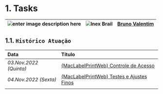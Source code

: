 # 1. Tasks

| ![enter image description here](https://www.foxconn.com.br/img/logo.png) | ![Inex Brail](https://www.inexbr.com.br/wp-content/uploads/2022/07/logo-inex-azul.png) | [Bruno Valentim](mailto:Bruno.Valentim@inex.com.br)
| :--- | :---: | ---: |

## 1.1. `Histórico Atuação`

| Data | Título |
| :--- | :--- |
| *03.Nov.2022 (Quinta)* | [(MacLabelPrintWeb) Controle de Acesso](https://bvalentim0.github.io/foxconn/03112022.html) |
| *04.Nov.2022 (Sexta)* | [(MacLabelPrintWeb) Testes e Ajustes Finos](https://bvalentim0.github.io/foxconn/04112022.html) |
|  |  |
